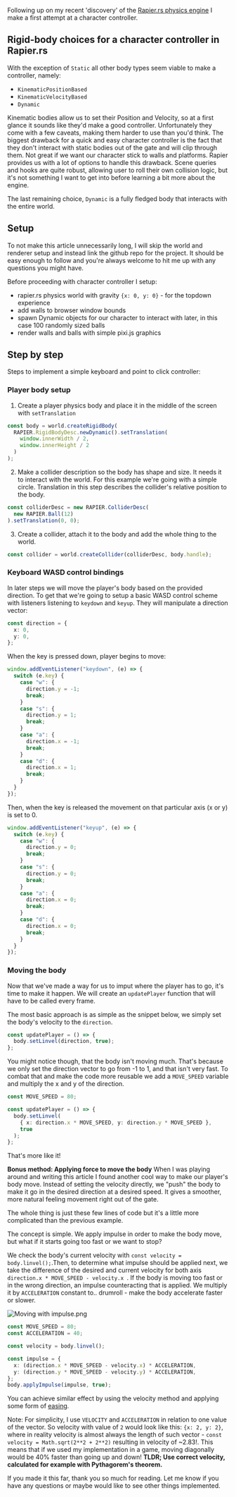 Following up on my recent 'discovery' of the [Rapier.rs physics engine](https://rapier.rs) I make a first attempt at a character controller.

## Rigid-body choices for a character controller in Rapier.rs

With the exception of `Static` all other body types seem viable to make a controller, namely:

- `KinematicPositionBased`
- `KinematicVelocityBased`
- `Dynamic`

Kinematic bodies allow us to set their Position and Velocity, so at a first glance it sounds like they'd make a good controller. Unfortunately they come with a few caveats, making them harder to use than you'd think. The biggest drawback for a quick and easy character controller is the fact that they don't interact with static bodies out of the gate and will clip through them. Not great if we want our character stick to walls and platforms. Rapier provides us with a lot of options to handle this drawback. Scene queries and hooks are quite robust, allowing user to roll their own collision logic, but it's not something I want to get into before learning a bit more about the engine.

The last remaining choice, `Dynamic` is a fully fledged body that interacts with the entire world.

## Setup

To not make this article unnecessarily long, I will skip the world and renderer setup and instead link the github repo for the project. It should be easy enough to follow and you're always welcome to hit me up with any questions you might have.

Before proceeding with character controller I setup:

- rapier.rs physics world with gravity `{x: 0, y: 0}` - for the topdown experience
- add walls to browser window bounds
- spawn Dynamic objects for our character to interact with later, in this case 100 randomly sized balls
- render walls and balls with simple pixi.js graphics

## Step by step

Steps to implement a simple keyboard and point to click controller:

### Player body setup

1. Create a player physics body and place it in the middle of the screen with `setTranslation`

```ts
const body = world.createRigidBody(
  RAPIER.RigidBodyDesc.newDynamic().setTranslation(
    window.innerWidth / 2,
    window.innerHeight / 2
  )
);
```

2. Make a collider description so the body has shape and size. It needs it to interact with the world. For this example we're going with a simple circle. Translation in this step describes the collider's relative position to the body.

```ts
const colliderDesc = new RAPIER.ColliderDesc(
  new RAPIER.Ball(12)
).setTranslation(0, 0);
```

3. Create a collider, attach it to the body and add the whole thing to the world.

```ts
const collider = world.createCollider(colliderDesc, body.handle);
```

### Keyboard WASD control bindings

In later steps we will move the player's body based on the provided direction. To get that we're going to setup a basic WASD control scheme with listeners listening to `keydown` and `keyup`. They will manipulate a direction vector:

```ts
const direction = {
  x: 0,
  y: 0,
};
```

When the key is pressed down, player begins to move:

```ts
window.addEventListener("keydown", (e) => {
  switch (e.key) {
    case "w": {
      direction.y = -1;
      break;
    }
    case "s": {
      direction.y = 1;
      break;
    }
    case "a": {
      direction.x = -1;
      break;
    }
    case "d": {
      direction.x = 1;
      break;
    }
  }
});
```

Then, when the key is released the movement on that particular axis (x or y) is set to 0.

```ts
window.addEventListener("keyup", (e) => {
  switch (e.key) {
    case "w": {
      direction.y = 0;
      break;
    }
    case "s": {
      direction.y = 0;
      break;
    }
    case "a": {
      direction.x = 0;
      break;
    }
    case "d": {
      direction.x = 0;
      break;
    }
  }
});
```

### Moving the body

Now that we've made a way for us to imput where the player has to go, it's time to make it happen. We will create an `updatePlayer` function that will have to be called every frame.

The most basic approach is as simple as the snippet below, we simply set the body's velocity to the `direction`.

```ts
const updatePlayer = () => {
  body.setLinvel(direction, true);
};
```

You might notice though, that the body isn't moving much. That's because we only set the direction vector to go from -1 to 1, and that isn't very fast. To combat that and make the code more reusable we add a `MOVE_SPEED` variable and multiply the x and y of the direction.

```ts
const MOVE_SPEED = 80;

const updatePlayer = () => {
  body.setLinvel(
    { x: direction.x * MOVE_SPEED, y: direction.y * MOVE_SPEED },
    true
  );
};
```

That's more like it!

**Bonus method: Applying force to move the body**
When I was playing around and writing this article I found another cool way to make our player's body move. Instead of setting the velocity directly, we "push" the body to make it go in the desired direction at a desired speed. It gives a smoother, more natural feeling movement right out of the gate.

The whole thing is just these few lines of code but it's a little more complicated than the previous example.

The concept is simple. We apply impulse in order to make the body move, but what if it starts going too fast or we want to stop?

We check the body's current velocity with `const velocity = body.linvel();`.Then, to determine what impulse should be applied next, we take the difference of the desired and current velocity for both axis `direction.x * MOVE_SPEED - velocity.x `. If the body is moving too fast or in the wrong direction, an impulse counteracting that is applied. We multiply it by `ACCELERATION` constant to.. drumroll - make the body accelerate faster or slower.

![Moving with impulse.png](https://media.graphcms.com/3CtKK59cSQWohAcACggc)

```ts
const MOVE_SPEED = 80;
const ACCELERATION = 40;

const velocity = body.linvel();

const impulse = {
  x: (direction.x * MOVE_SPEED - velocity.x) * ACCELERATION,
  y: (direction.y * MOVE_SPEED - velocity.y) * ACCELERATION,
};
body.applyImpulse(impulse, true);
```

You can achieve similar effect by using the velocity method and applying some form of [easing](https://developers.google.com/web/fundamentals/design-and-ux/animations/the-basics-of-easing).

Note: For simplicity, I use `VELOCITY` and `ACCELERATION` in relation to one value of the vector. So velocity with value of `2` would look like this: `{x: 2, y: 2}`, where in reality velocity is almost always the length of such vector - `const velocity = Math.sqrt(2**2 + 2**2)` resulting in velocity of ~2.83!. This means that if we used my implementation in a game, moving diagonally would be 40% faster than going up and down!
**TLDR; Use correct velocity, calculated for example with Pythagorem's theorem.**

If you made it this far, thank you so much for reading. Let me know if you have any questions or maybe would like to see other things implemented.
